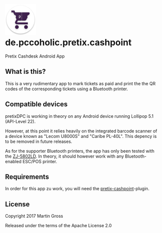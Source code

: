 # <img src="https://raw.githubusercontent.com/pc-coholic/de.pccoholic.pretix.cashpoint/master/img/web_hi_res_512.png?token=AAn81D95OzYStN29rR9wewO7HdbHAR_Xks5Zg2wMwA%3D%3D" width="100" height="100" /> de.pccoholic.pretix.cashpoint

Pretix Cashdesk Android App


## What is this?
This is a very rudimentary app to mark tickets as paid and print the the QR codes of the corresponding tickets using a Bluetooth printer.

## Compatible devices
pretixDPC is working in theory on any Android device running Lollipop 5.1 (API-Level 22).

However, at this point it relies heavily on the integrated barcode scanner of a device known as "Lecom U8000S" and "Caribe PL-40L". This depency is to be removed in future releases.

As for the supporter Bluetooth printers, the app has only been tested with the [ZJ-5802LD](http://www.zjiang.com/en/init.php/product/index?id=20). In theory, it should however work with any Bluetooth-enabled ESC/POS printer.

## Requirements
In order for this app zu work, you will need the [pretix-cashpoint](https://github.com/pc-coholic/pretix-cashpoint)-plugin.

## License

Copyright 2017 Martin Gross

Released under the terms of the Apache License 2.0

